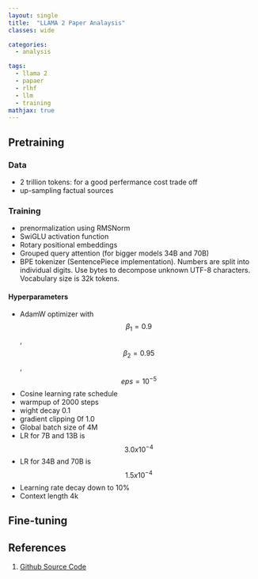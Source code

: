 ```yaml
---
layout: single
title:  "LLAMA 2 Paper Analaysis"
classes: wide

categories:
  - analysis

tags:
  - llama 2
  - papaer
  - rlhf
  - llm
  - training
mathjax: true
---
```


## Pretraining

### Data
- 2 trillion tokens: for a good perfermance cost trade off
- up-sampling factual sources

### Training
- prenormalization using RMSNorm
- SwiGLU activation function
- Rotary positional embeddings
- Grouped query attention (for bigger models 34B and 70B)
- BPE tokenizer (SentencePiece implementation). Numbers are split into individual digits. Use bytes to decompose unknown UTF-8 characters. Vocabulary size is 32k tokens.

#### Hyperparameters
- AdamW optimizer with $$\beta_1 = 0.9$$, $$\beta_2 = 0.95$$, $$eps = 10^{-5}$$
- Cosine learning rate schedule
- warmpup of 2000 steps
- wight decay 0.1
- gradient clipping 0f 1.0
- Global batch size of 4M
- LR for 7B and 13B is $$3.0x10^{-4}$$
- LR for 34B and 70B is $$1.5x10^{-4}$$
- Learning rate decay down to 10%
- Context length 4k


## Fine-tuning


## References
1. [Github Source Code](https://github.com/habanoz/crawl-for-vector-db)
